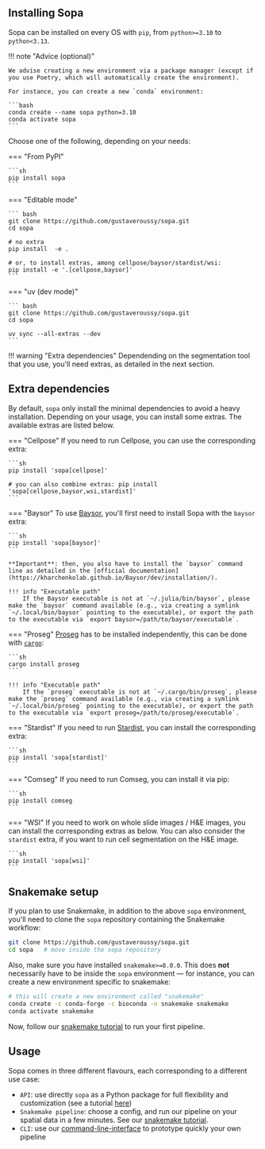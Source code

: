 ## Installing Sopa

Sopa can be installed on every OS with `pip`, from `python>=3.10` to `python<3.13`.

!!! note "Advice (optional)"

    We advise creating a new environment via a package manager (except if you use Poetry, which will automatically create the environment).

    For instance, you can create a new `conda` environment:

    ```bash
    conda create --name sopa python=3.10
    conda activate sopa
    ```

Choose one of the following, depending on your needs:

=== "From PyPI"

    ```sh
    pip install sopa
    ```

=== "Editable mode"

    ``` bash
    git clone https://github.com/gustaveroussy/sopa.git
    cd sopa

    # no extra
    pip install  -e .

    # or, to install extras, among cellpose/baysor/stardist/wsi:
    pip install -e '.[cellpose,baysor]'
    ```

=== "uv (dev mode)"

    ``` bash
    git clone https://github.com/gustaveroussy/sopa.git
    cd sopa

    uv sync --all-extras --dev
    ```

!!! warning "Extra dependencies"
    Dependending on the segmentation tool that you use, you'll need extras, as detailed in the next section.

## Extra dependencies

By default, `sopa` only install the minimal dependencies to avoid a heavy installation. Depending on your usage, you can install some extras. The available extras are listed below.

=== "Cellpose"
    If you need to run Cellpose, you can use the corresponding extra:

    ```sh
    pip install 'sopa[cellpose]'

    # you can also combine extras: pip install 'sopa[cellpose,baysor,wsi,stardist]'
    ```

=== "Baysor"
    To use [Baysor](https://kharchenkolab.github.io/Baysor/dev/), you'll first need to install Sopa with the `baysor` extra:

    ```sh
    pip install 'sopa[baysor]'
    ```

    **Important**: then, you also have to install the `baysor` command line as detailed in the [official documentation](https://kharchenkolab.github.io/Baysor/dev/installation/).

    !!! info "Executable path"
        If the Baysor executable is not at `~/.julia/bin/baysor`, please make the `baysor` command available (e.g., via creating a symlink `~/.local/bin/baysor` pointing to the executable), or export the path to the executable via `export baysor=/path/to/baysor/executable`.


=== "Proseg"
    [Proseg](https://github.com/dcjones/proseg) has to be installed independently, this can be done with [`cargo`](https://doc.rust-lang.org/cargo/getting-started/installation.html):

    ```sh
    cargo install proseg
    ```

    !!! info "Executable path"
        If the `proseg` executable is not at `~/.cargo/bin/proseg`, please make the `proseg` command available (e.g., via creating a symlink `~/.local/bin/proseg` pointing to the executable), or export the path to the executable via `export proseg=/path/to/proseg/executable`.
=== "Stardist"
    If you need to run [Stardist](https://github.com/stardist/stardist), you can install the corresponding extra:

    ```sh
    pip install 'sopa[stardist]'
    ```
=== "Comseg"
    If you need to run Comseg, you can install it via pip:

    ```sh
    pip install comseg
    ```
=== "WSI"
    If you need to work on whole slide images / H&E images, you can install the corresponding extras as below. You can also consider the `stardist` extra, if you want to run cell segmentation on the H&E image.

    ```sh
    pip install 'sopa[wsi]'
    ```

## Snakemake setup

If you plan to use Snakemake, in addition to the above `sopa` environment, you'll need to clone the `sopa` repository containing the Snakemake workflow:

```sh
git clone https://github.com/gustaveroussy/sopa.git
cd sopa   # move inside the sopa repository
```

Also, make sure you have installed `snakemake>=8.0.0`. This does **not** necessarily have to be inside the `sopa` environment — for instance, you can create a new environment specific to snakemake:

```sh
# this will create a new environment called "snakemake"
conda create -c conda-forge -c bioconda -n snakemake snakemake
conda activate snakemake
```

Now, follow our [snakemake tutorial](../tutorials/snakemake) to run your first pipeline.

## Usage

Sopa comes in three different flavours, each corresponding to a different use case:

- `API`: use directly `sopa` as a Python package for full flexibility and customization (see a tutorial [here](../tutorials/api_usage))
- `Snakemake pipeline`: choose a config, and run our pipeline on your spatial data in a few minutes. See our [snakemake tutorial](../tutorials/snakemake).
- `CLI`: use our [command-line-interface](../tutorials/cli_usage) to prototype quickly your own pipeline
